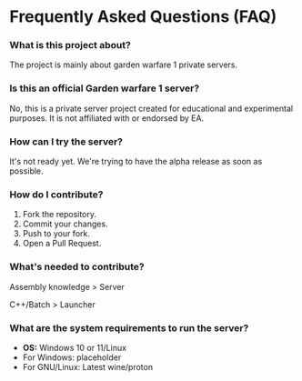 # Frequently Asked Questions (FAQ)

### What is this project about?
The project is mainly about garden warfare 1 private servers.

### Is this an official Garden warfare 1 server?
No, this is a private server project created for educational and experimental purposes. It is not affiliated with or endorsed by EA.

### How can I try the server?
It's not ready yet. We're trying to have the alpha release as soon as possible.

### How do I contribute?
1. Fork the repository.
2. Commit your changes.
3. Push to your fork.
4. Open a Pull Request.


### What's needed to contribute?
Assembly knowledge > Server

C++/Batch > Launcher

### What are the system requirements to run the server?
- **OS:** Windows 10 or 11/Linux  
- For Windows: placeholder
- For GNU/Linux: Latest wine/proton  
